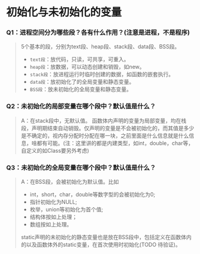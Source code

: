 # 初始化与未初始化的变量

### Q1：进程空间分为哪些段？各有什么作用？(注意是进程，不是程序)
> 5个基本的段，分别为text段、heap段、stack段、data段、BSS段。
> - `text段`：放代码，只读，可共享，可重入。
> - `heap段`：放数据，可以动态创建和销毁，如new。
> - `stack段`：放进程运行时临时创建的数据，如函数的嵌套执行。
> - `data段`：放初始化了的全局变量和静态变量。
> - `BSS段`：放未初始化的全局变量和静态变量。

### Q2：未初始化的局部变量在哪个段中？默认值是什么？
> A：在stack段中，无默认值。
> 函数体内声明的变量为局部变量，均在栈段，声明期结束自动销毁。仅声明的变量是不会被初始化的，而其值是多少是不确定的，视内存分配时分配在哪一块，之前里面是什么信息就是什么信息，啥都有可能。(注：这里讲的都是内建类型，如int，double，char等，自定义的如Class要另外考虑)

### Q3：未初始化的全局变量在哪个段中？默认值是什么？
> A：在BSS段，会被初始化为默认值。比如
> - int，short，char，double等数字型的会被初始化为0;
> - 指针初始化为NULL;
> - 枚举，union等初始化为首个值;
> - 结构体按如上处理；
> - 数组按如上处理。
> 
> static声明的未初始化的静态变量也是放在BSS段中，包括定义在函数体内的以及函数体外的static变量，在首次使用时初始化(TODO 待验证)。
